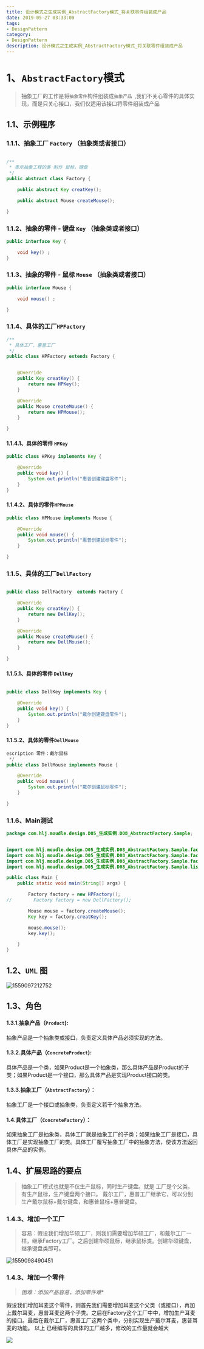 ```yaml
---
title: 设计模式之生成实例_AbstractFactory模式_将关联零件组装成产品
date: 2019-05-27 03:33:00
tags: 
- DesignPattern
category: 
- DesignPattern
description: 设计模式之生成实例_AbstractFactory模式_将关联零件组装成产品
---
```




# 1、`AbstractFactory`模式



> 抽象工厂的工作是将`抽象零件`构件组装成`抽象产品 `,我们不关心零件的具体实现，而是只关心接口，我们仅适用该接口将零件组装成产品     



## 1.1、示例程序

### 1.1.1、抽象工厂 `Factory` （抽象类或者接口）

```java

/**
 * 表示抽象工程的类 制作 鼠标，键盘
 */
public abstract class Factory {

    public abstract Key creatKey();

    public abstract Mouse createMouse();

}

```



### 1.1.2、抽象的零件 - 键盘 `Key` （抽象类或者接口）

```java
public interface Key {

    void key() ;
}

```



### 1.1.3、抽象的零件 - 鼠标 `Mouse` （抽象类或者接口）

```java
public interface Mouse {

    void mouse() ;

}
```



### 1.1.4、具体的工厂`HPFactory`

```java
/**
 * 具体工厂，惠普工厂
 */
public class HPFactory extends Factory {


    @Override
    public Key creatKey() {
        return new HPKey();
    }

    @Override
    public Mouse createMouse() {
        return new HPMouse();
    }

}

```



#### 1.1.4.1、具体的零件 `HPKey`

```java
public class HPKey implements Key {

    @Override
    public void key() {
        System.out.println("惠普创建键盘零件");
    }
}

```



#### 1.1.4.2、具体的零件`HPMouse`

```java
public class HPMouse implements Mouse {

    @Override
    public void mouse() {
        System.out.println("惠普创建鼠标零件");
    }

}
```





### 1.1.5、具体的工厂`DellFactory`

```java

public class DellFactory  extends Factory {

    @Override
    public Key creatKey() {
        return new DellKey();
    }

    @Override
    public Mouse createMouse() {
        return new DellMouse();
    }

}
```

#### 1.1.5.1、具体的零件 `DellKey`

```java

public class DellKey implements Key {

    @Override
    public void key() {
        System.out.println("戴尔创建键盘零件");
    }
}

```

#### 1.1.5.2、具体的零件`DellMouse`

```java
escription 零件：戴尔鼠标
 */
public class DellMouse implements Mouse {

    @Override
    public void mouse() {
        System.out.println("戴尔创建鼠标零件");
    }

}

```



### 1.1.6、Main测试

```java
package com.hlj.moudle.design.D05_生成实例.D08_AbstractFactory.Sample;


import com.hlj.moudle.design.D05_生成实例.D08_AbstractFactory.Sample.factory.Factory;
import com.hlj.moudle.design.D05_生成实例.D08_AbstractFactory.Sample.factory.Key;
import com.hlj.moudle.design.D05_生成实例.D08_AbstractFactory.Sample.factory.Mouse;
import com.hlj.moudle.design.D05_生成实例.D08_AbstractFactory.Sample.listfactory.HPFactory;

public class Main {
    public static void main(String[] args) {

        Factory factory = new HPFactory();
//        Factory factory = new DellFactory();

        Mouse mouse = factory.createMouse();
        Key key = factory.creatKey();

        mouse.mouse();
        key.key();

    }
}

```







## 1.2、`UML` 图

![1559097212752](https://raw.githubusercontent.com/HealerJean/HealerJean.github.io/master/blogImages/1559097212752.png)



## 1.3、角色

#### 1.3.1.抽象产品（`Product`):

抽象产品是一个抽象类或接口，负责定义具体产品必须实现的方法。

#### 1.3.2.具体产品（`ConcreteProduct`):

具体产品是一个类，如果Product是一个抽象类，那么具体产品是Product的子类；如果Product是一个接口，那么具体产品是实现Product接口的类。

#### 1.3.3.抽象工厂（`AbstractFactory`）：

抽象工厂是一个接口或抽象类，负责定义若干个抽象方法。

#### 1.4.具体工厂（`ConcreteFactory`）：

如果抽象工厂是抽象类，具体工厂就是抽象工厂的子类；如果抽象工厂是接口，具体工厂是实现抽象工厂的类。具体工厂覆写抽象工厂中的抽象方法，使该方法返回具体产品的实例。







## 1.4、扩展思路的要点

> 抽象工厂模式也就是不仅生产鼠标，同时生产键盘。就是 工厂是个父类，有生产鼠标，生产键盘两个接口。  戴尔工厂，惠普工厂继承它，可以分别生产戴尔鼠标+戴尔键盘，和惠普鼠标+惠普键盘。



### 1.4.3、增加一个工厂  

> 容易：假设我们增加华硕工厂，则我们需要增加华硕工厂，和戴尔工厂一样，继承Factory工厂。之后创建华硕鼠标，继承鼠标类。创建华硕键盘，继承键盘类即可。



![1559098490451](https://raw.githubusercontent.com/HealerJean/HealerJean.github.io/master/blogImages/1559098490451.png)

### 1.4.3、增加一个零件

>*困难：添加产品容易，添加零件难**

假设我们增加耳麦这个零件，则首先我们需要增加耳麦这个父类（或接口），再加上戴尔耳麦，惠普耳麦这两个子类。之后在Factory这个工厂中中，增加生产耳麦的接口。最后在戴尔工厂，惠普工厂这两个类中，分别实现生产戴尔耳麦，惠普耳麦的功能。 以上    已经编写的具体的工厂越多，修改的工作量就会越大    












![](https://raw.githubusercontent.com/HealerJean/HealerJean.github.io/master/assets/img/artical_bottom.jpg)




<!-- Gitalk 评论 start  -->

<link rel="stylesheet" href="https://unpkg.com/gitalk/dist/gitalk.css">
<script src="https://unpkg.com/gitalk@latest/dist/gitalk.min.js"></script> 
<div id="gitalk-container"></div>    
 <script type="text/javascript">
    var gitalk = new Gitalk({
		clientID: `1d164cd85549874d0e3a`,
		clientSecret: `527c3d223d1e6608953e835b547061037d140355`,
		repo: `HealerJean.github.io`,
		owner: 'HealerJean',
		admin: ['HealerJean'],
		id: 'QbsDeA2LJyfYh4Mo',
    });
    gitalk.render('gitalk-container');
</script> 

<!-- Gitalk end -->

